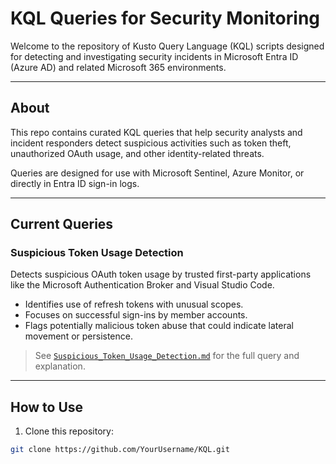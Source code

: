 # KQL Queries for Security Monitoring

Welcome to the repository of Kusto Query Language (KQL) scripts designed for detecting and investigating security incidents in Microsoft Entra ID (Azure AD) and related Microsoft 365 environments.

---

## About

This repo contains curated KQL queries that help security analysts and incident responders detect suspicious activities such as token theft, unauthorized OAuth usage, and other identity-related threats.

Queries are designed for use with Microsoft Sentinel, Azure Monitor, or directly in Entra ID sign-in logs.

---

## Current Queries

### Suspicious Token Usage Detection

Detects suspicious OAuth token usage by trusted first-party applications like the Microsoft Authentication Broker and Visual Studio Code.

- Identifies use of refresh tokens with unusual scopes.
- Focuses on successful sign-ins by member accounts.
- Flags potentially malicious token abuse that could indicate lateral movement or persistence.

> See [`Suspicious_Token_Usage_Detection.md`](./Suspicious_Token_Usage_Detection.md) for the full query and explanation.

---

## How to Use

1. Clone this repository:

```bash
git clone https://github.com/YourUsername/KQL.git
